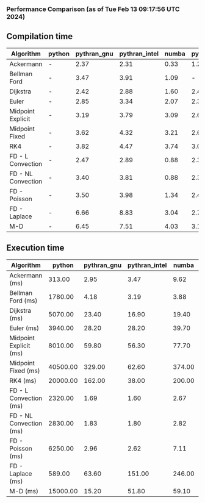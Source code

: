 ### Performance Comparison (as of Tue Feb 13 09:17:56 UTC 2024)
## Compilation time
Algorithm                 | python                    | pythran_gnu               | pythran_intel             | numba                     | pyccel_fortran_gnu        | pyccel_c_gnu              | pyccel_fortran_intel      | pyccel_c_intel           
------------------------- | ------------------------- | ------------------------- | ------------------------- | ------------------------- | ------------------------- | ------------------------- | ------------------------- | -------------------------
Ackermann                 | -                         | 2.37                      | 2.31                      | 0.33                      | 1.25                      | 1.21                      | -                         | 1.33                     
Bellman Ford              | -                         | 3.47                      | 3.91                      | 1.09                      | -                         | -                         | -                         | -                        
Dijkstra                  | -                         | 2.42                      | 2.88                      | 1.60                      | 2.48                      | 2.61                      | -                         | 3.43                     
Euler                     | -                         | 2.85                      | 3.34                      | 2.07                      | 2.34                      | 2.58                      | -                         | 3.38                     
Midpoint Explicit         | -                         | 3.19                      | 3.79                      | 3.09                      | 2.65                      | 2.87                      | -                         | 3.66                     
Midpoint Fixed            | -                         | 3.62                      | 4.32                      | 3.21                      | 2.65                      | 2.85                      | -                         | 3.65                     
RK4                       | -                         | 3.82                      | 4.47                      | 3.74                      | 3.08                      | 3.25                      | -                         | 4.07                     
FD - L Convection         | -                         | 2.47                      | 2.89                      | 0.88                      | 2.33                      | 2.53                      | -                         | 3.35                     
FD - NL Convection        | -                         | 3.40                      | 3.81                      | 0.88                      | 2.31                      | 2.53                      | -                         | 3.31                     
FD - Poisson              | -                         | 3.50                      | 3.98                      | 1.34                      | 2.42                      | 2.62                      | -                         | 3.38                     
FD - Laplace              | -                         | 6.66                      | 8.83                      | 3.04                      | 2.76                      | 2.97                      | -                         | 3.85                     
M-D                       | -                         | 6.45                      | 7.51                      | 4.03                      | 3.13                      | 3.13                      | -                         | 4.27                     

## Execution time
Algorithm                 | python                    | pythran_gnu               | pythran_intel             | numba                     | pyccel_fortran_gnu        | pyccel_c_gnu              | pyccel_fortran_intel      | pyccel_c_intel           
------------------------- | ------------------------- | ------------------------- | ------------------------- | ------------------------- | ------------------------- | ------------------------- | ------------------------- | -------------------------
Ackermann (ms)            | 313.00                    | 2.95                      | 3.47                      | 9.62                      | 1.55                      | 1.54                      | -                         | 3.93                     
Bellman Ford (ms)         | 1780.00                   | 4.18                      | 3.19                      | 3.88                      | -                         | -                         | -                         | -                        
Dijkstra (ms)             | 5070.00                   | 23.40                     | 16.90                     | 19.40                     | 18.40                     | 30.90                     | -                         | 22.20                    
Euler (ms)                | 3940.00                   | 28.20                     | 28.20                     | 39.70                     | 15.60                     | 141.00                    | -                         | 127.00                   
Midpoint Explicit (ms)    | 8010.00                   | 59.80                     | 56.30                     | 77.70                     | 22.30                     | 278.00                    | -                         | 250.00                   
Midpoint Fixed (ms)       | 40500.00                  | 329.00                    | 62.60                     | 374.00                    | 75.20                     | 1390.00                   | -                         | 1240.00                  
RK4 (ms)                  | 20000.00                  | 162.00                    | 38.00                     | 200.00                    | 32.50                     | 484.00                    | -                         | 405.00                   
FD - L Convection (ms)    | 2320.00                   | 1.69                      | 1.60                      | 2.67                      | 1.45                      | 1.62                      | -                         | 3.70                     
FD - NL Convection (ms)   | 2830.00                   | 1.83                      | 1.80                      | 2.82                      | 1.69                      | 2.19                      | -                         | 3.74                     
FD - Poisson (ms)         | 6250.00                   | 2.96                      | 2.62                      | 7.11                      | 2.78                      | 3.83                      | -                         | 8.92                     
FD - Laplace (ms)         | 589.00                    | 63.60                     | 151.00                    | 246.00                    | 58.20                     | 256.00                    | -                         | 304.00                   
M-D (ms)                  | 15000.00                  | 15.20                     | 51.80                     | 59.10                     | 52.80                     | 59.50                     | -                         | 60.10                    
